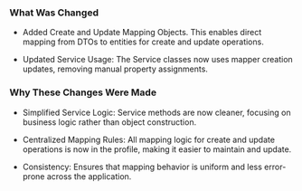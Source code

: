 ### What Was Changed

- Added Create and Update Mapping Objects. This enables direct mapping from DTOs to entities for create and update
  operations.


- Updated Service Usage:
  The Service classes now uses mapper creation updates, removing manual property assignments.

### Why These Changes Were Made

- Simplified Service Logic:
  Service methods are now cleaner, focusing on business logic rather than object construction.


- Centralized Mapping Rules:
  All mapping logic for create and update operations is now in the profile, making it easier to maintain and update.


- Consistency:
  Ensures that mapping behavior is uniform and less error-prone across the application.
